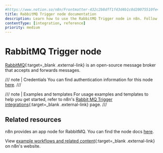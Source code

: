 ```yaml
---
#https://www.notion.so/n8n/Frontmatter-432c2b8dff1f43d4b1c8d20075510fe4
title: RabbitMQ Trigger node documentation
description: Learn how to use the RabbitMQ Trigger node in n8n. Follow technical documentation to integrate RabbitMQ Trigger node into your workflows.
contentType: [integration, reference]
priority: medium
---
```


# RabbitMQ Trigger node

[RabbitMQ](https://www.rabbitmq.com){:target=_blank .external-link} is an open-source message broker that accepts and forwards messages.

/// note | Credentials
You can find authentication information for this node [here](/integrations/builtin/credentials/rabbitmq/).
///

/// note | Examples and templates
For usage examples and templates to help you get started, refer to n8n's [Rabbit MQ Trigger integrations](https://n8n.io/integrations/rabbitmq-trigger/){:target=_blank .external-link} page.
///

## Related resources

n8n provides an app node for RabbitMQ. You can find the node docs [here](/integrations/builtin/app-nodes/n8n-nodes-base.rabbitmq/).

View [example workflows and related content](https://n8n.io/integrations/rabbitmq-trigger/){:target=_blank .external-link} on n8n's website.
